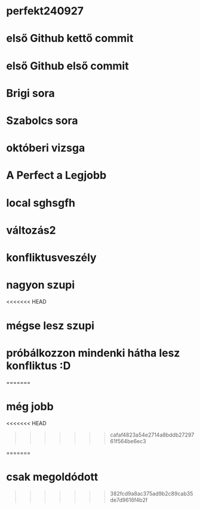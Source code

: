 # perfekt240927

# első Github kettő commit


# első Github első commit

# Brigi sora
# Szabolcs sora
# októberi vizsga 
# A Perfect a Legjobb

# local sghsgfh

# változás2
# konfliktusveszély

# nagyon szupi
<<<<<<< HEAD
# mégse lesz szupi 
# próbálkozzon mindenki hátha lesz konfliktus :D

=======
# még jobb
<<<<<<< HEAD
>>>>>>> cafaf4823a54e2714a8bddb2729761f564be6ec3

=======
# csak megoldódott
>>>>>>> 382fcd9a8ac375ad9b2c89cab35de7d9616f4b2f

